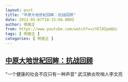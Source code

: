 ```yaml
---
layout: post
title: "中原大地世紀回眸：抗战回顾"
date: 2012-05-07T18:15:04.000Z
author: 明居正
from: https://www.youtube.com/watch?v=cYEl0IpmQGc
tags: [ 明居正 ]
categories: [ 明居正 ]
---
```

<!--1336414504000-->
[中原大地世紀回眸：抗战回顾](https://www.youtube.com/watch?v=cYEl0IpmQGc)
------

<div>
“一个健康的社会不应只有一种声音” 武汉肺炎吹哨人李文亮
</div>
